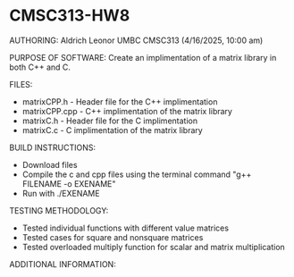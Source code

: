 # CMSC313-HW8

AUTHORING: Aldrich Leonor UMBC CMSC313 (4/16/2025, 10:00 am)

PURPOSE OF SOFTWARE: Create an implimentation of a matrix library in both C++ and C.

FILES:
- matrixCPP.h - Header file for the C++ implimentation
- matrixCPP.cpp - C++ implimentation of the matrix library 
- matrixC.h - Header file for the C implimentation
- matrixC.c - C implimentation of the matrix library
     
BUILD INSTRUCTIONS: 
- Download files
- Compile the c and cpp files using the terminal command "g++ FILENAME -o EXENAME"
- Run with ./EXENAME

TESTING METHODOLOGY: 
- Tested individual functions with different value matrices
- Tested cases for square and nonsquare matrices
- Tested overloaded multiply function for scalar and matrix multiplication 

ADDITIONAL INFORMATION:
